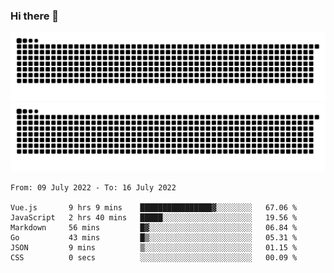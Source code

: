 ### Hi there 👋

![GitHub Snake Light](https://raw.githubusercontent.com/jichangee/jichangee/output/github-snake.svg#gh-light-mode-only)
![GitHub Snake dark](https://raw.githubusercontent.com/jichangee/jichangee/output/github-snake-dark.svg#gh-dark-mode-only)

<!--START_SECTION:waka-->

```text
From: 09 July 2022 - To: 16 July 2022

Vue.js       9 hrs 9 mins    ████████████████▓░░░░░░░░   67.06 %
JavaScript   2 hrs 40 mins   █████░░░░░░░░░░░░░░░░░░░░   19.56 %
Markdown     56 mins         █▓░░░░░░░░░░░░░░░░░░░░░░░   06.84 %
Go           43 mins         █▒░░░░░░░░░░░░░░░░░░░░░░░   05.31 %
JSON         9 mins          ▒░░░░░░░░░░░░░░░░░░░░░░░░   01.15 %
CSS          0 secs          ░░░░░░░░░░░░░░░░░░░░░░░░░   00.09 %
```

<!--END_SECTION:waka-->

<!--
![GitHub Snake Light](github-snake.svg#gh-light-mode-only)
![GitHub Snake dark](github-snake-dark.svg#gh-dark-mode-only)
-->

<!--
**jichangee/jichangee** is a ✨ _special_ ✨ repository because its `README.md` (this file) appears on your GitHub profile.

Here are some ideas to get you started:

- 🔭 I’m currently working on ...
- 🌱 I’m currently learning ...
- 👯 I’m looking to collaborate on ...
- 🤔 I’m looking for help with ...
- 💬 Ask me about ...
- 📫 How to reach me: ...
- 😄 Pronouns: ...
- ⚡ Fun fact: ...
-->

